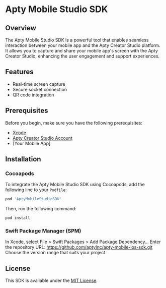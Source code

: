 # Apty Mobile Studio SDK

## Overview

The Apty Mobile Studio SDK is a powerful tool that enables seamless interaction between your mobile app and the Apty Creator Studio platform. It allows you to capture and share your mobile app's screen with the Apty Creator Studio, enhancing the user engagement and support experiences.

## Features

- Real-time screen capture
- Secure socket connection
- QR code integration

## Prerequisites

Before you begin, make sure you have the following prerequisites:

- [Xcode](https://developer.apple.com/xcode/)
- [Apty Creator Studio Account](https://www.apty.io/)
- [Your Mobile App]

## Installation

### Cocoapods

To integrate the Apty Mobile Studio SDK using Cocoapods, add the following line to your `Podfile`:

```ruby
pod 'AptyMobileStudioSDK'
```

Then, run the following command:

```ruby
pod install
```

### Swift Package Manager (SPM)

In Xcode, select File > Swift Packages > Add Package Dependency...
Enter the repository URL: https://github.com/aptyInc/apty-mobile-ios-sdk.git
Choose the version range that suits your project.

## License

This SDK is available under the [MIT License](LICENSE).
